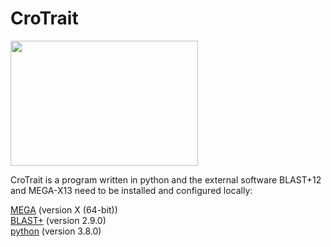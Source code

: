 # CroTrait
<img src="https://github.com/happywlu/CroTrait/tree/master/assist" height="200" width="300" align="center" />

CroTrait is a program written in python and the external software BLAST+12 and MEGA-X13 need to be installed and configured locally:<br>

[MEGA](https://www.megasoftware.net/) (version X (64-bit))<br>
[BLAST+](https://blast.ncbi.nlm.nih.gov/) (version 2.9.0)<br>
[python](https://www.python.org/) (version 3.8.0) <br>

